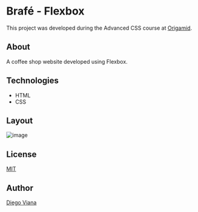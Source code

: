 # Brafé - Flexbox
 
This project was developed during the Advanced CSS course at [Origamid](https://www.origamid.com/curso/css-avancado-posicionamento/).

## About

A coffee shop website developed using Flexbox.

## Technologies

- HTML
- CSS

## Layout

![image](https://user-images.githubusercontent.com/92064022/167316086-8a99c8bf-d9a9-435e-a77b-d4513d086e7c.png)

## License

[MIT](https://github.com/diegovianaf/orig-brafe-3-flexbox/blob/main/LICENSE)

## Author

[Diego Viana](https://github.com/diegovianaf)
